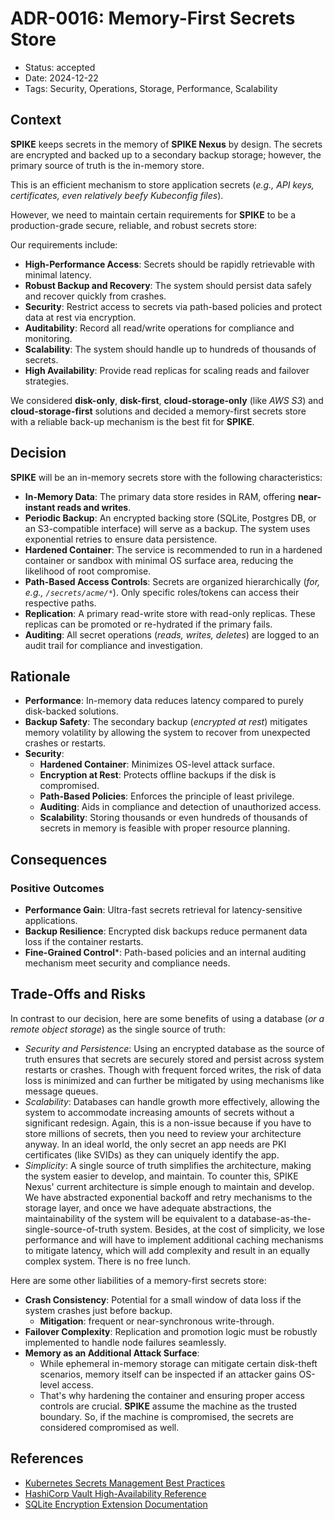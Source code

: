# ADR-0016: Memory-First Secrets Store

- Status: accepted
- Date: 2024-12-22
- Tags: Security, Operations, Storage, Performance, Scalability

## Context

**SPIKE** keeps secrets in the memory of **SPIKE Nexus** by design. The secrets
are encrypted and backed up to a secondary backup storage; however, the primary
source of truth is the in-memory store.

This is an efficient mechanism to store application secrets (*e.g., 
API keys, certificates, even relatively beefy Kubeconfig files*). 

However, we need to maintain certain requirements for **SPIKE** to be a 
production-grade secure, reliable, and robust secrets store:

Our requirements include:

* **High-Performance Access**: Secrets should be rapidly retrievable with 
  minimal latency.
* **Robust Backup and Recovery**: The system should persist data safely and 
  recover quickly from crashes.
* **Security**: Restrict access to secrets via path-based policies and protect 
  data at rest via encryption.
* **Auditability**: Record all read/write operations for compliance and 
  monitoring.
* **Scalability**: The system should handle up to hundreds of thousands of 
  secrets.
* **High Availability**: Provide read replicas for scaling reads and failover 
  strategies.

We considered **disk-only**, **disk-first**, **cloud-storage-only** 
(like *AWS S3*) and **cloud-storage-first** solutions and decided a memory-first
secrets store with a reliable back-up mechanism is the best fit for **SPIKE**.

## Decision
   
**SPIKE** will be an in-memory secrets store with the following characteristics:

* **In-Memory Data**: The primary data store resides in RAM, offering 
  **near-instant reads and writes**.
* **Periodic Backup**: An encrypted backing store (SQLite, Postgres DB, or an
  S3-compatible interface) will serve as a backup. The system uses exponential 
  retries to ensure data persistence.
* **Hardened Container**: The service is recommended to run in a hardened 
  container or sandbox with minimal OS surface area, reducing the likelihood of 
  root compromise.
* **Path-Based Access Controls**: Secrets are organized hierarchically
  (*for, e.g., `/secrets/acme/*`*). Only specific roles/tokens can access their 
  respective paths.
* **Replication**: A primary read-write store with read-only replicas. These 
  replicas can be promoted or re-hydrated if the primary fails.
* **Auditing**: All secret operations (*reads, writes, deletes*) are logged to 
  an audit trail for compliance and investigation.

## Rationale

* **Performance**: In-memory data reduces latency compared to purely 
  disk-backed solutions.
* **Backup Safety**: The secondary backup (*encrypted at rest*) mitigates memory 
  volatility by allowing the system to recover from unexpected crashes or 
  restarts.
* **Security**:
  * **Hardened Container**: Minimizes OS-level attack surface.
  * **Encryption at Rest**: Protects offline backups if the disk is compromised.
  * **Path-Based Policies**: Enforces the principle of least privilege.
  * **Auditing**: Aids in compliance and detection of unauthorized access.
  * **Scalability**: Storing thousands or even hundreds of thousands of secrets 
    in memory is feasible with proper resource planning.

## Consequences

### Positive Outcomes

* **Performance Gain**: Ultra-fast secrets retrieval for latency-sensitive 
  applications.
* **Backup Resilience**: Encrypted disk backups reduce permanent data loss 
  if the container restarts.
* **Fine-Grained Control***: Path-based policies and an internal auditing 
  mechanism meet security and compliance needs.
  
## Trade-Offs and Risks

In contrast to our decision, here are some benefits of using a database (*or a 
remote object storage*) as the single source of truth:

* *Security and Persistence*: Using an encrypted database as the source of truth 
  ensures that secrets are securely stored and persist across system restarts 
  or crashes. Though with frequent forced writes, the risk of data loss is
  minimized and can further be mitigated by using mechanisms like message queues.
* *Scalability*: Databases can handle growth more effectively, allowing
  the system to accommodate increasing amounts of secrets without a significant 
  redesign. Again, this is a non-issue because if you have to store millions of
  secrets, then you need to review your architecture anyway. In an ideal world,
  the only secret an app needs are PKI certificates (like SVIDs) as they can
  uniquely identify the app.
* *Simplicity*: A single source of truth simplifies the architecture, making 
  the system easier to develop, and maintain. To counter this, SPIKE Nexus'
  current architecture is simple enough to maintain and develop. We have
  abstracted exponential backoff and retry mechanisms to the storage layer, and
  once we have adequate abstractions, the maintainability of the system will
  be equivalent to a database-as-the-single-source-of-truth system. Besides,
  at the cost of simplicity, we lose performance and will have to implement 
  additional caching mechanisms to mitigate latency, which will add complexity
  and result in an equally complex system. There is no free lunch.

Here are some other liabilities of a memory-first secrets store:

* **Crash Consistency**: Potential for a small window of data loss if the system 
  crashes just before backup. 
  * **Mitigation**: frequent or near-synchronous write-through.
* **Failover Complexity**: Replication and promotion logic must be robustly 
  implemented to handle node failures seamlessly.
* **Memory as an Additional Attack Surface**:
  * While ephemeral in-memory storage can mitigate certain disk-theft scenarios, 
    memory itself can be inspected if an attacker gains OS-level access.
  * That's why hardening the container and ensuring proper access controls are 
    crucial. **SPIKE** assume the machine as the trusted boundary. So, if the
    machine is compromised, the secrets are considered compromised as well.

## References

* [Kubernetes Secrets Management Best Practices](https://kubernetes.io/docs/concepts/configuration/secret/)
* [HashiCorp Vault High-Availability Reference](https://learn.hashicorp.com/tutorials/vault/ha-with-consul)
* [SQLite Encryption Extension Documentation](https://www.sqlite.org/see/doc/trunk/www/index.wiki)
